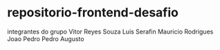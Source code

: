 # repositorio-frontend-desafio
integrantes do grupo
Vitor Reyes Souza
Luis Serafin
Mauricio Rodrigues
Joao Pedro 
Pedro Augusto

